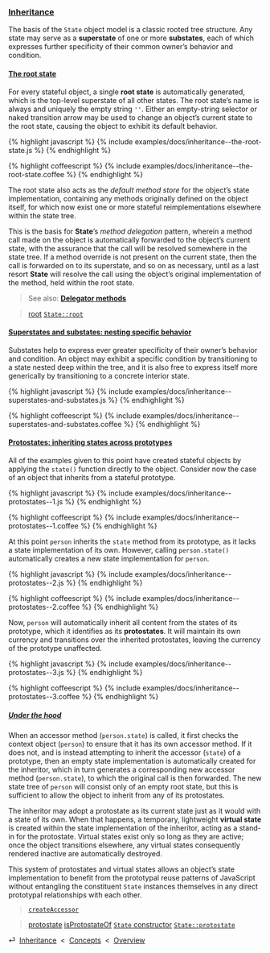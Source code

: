 ### [Inheritance](#concepts--inheritance)

The basis of the `State` object model is a classic rooted tree structure. Any state may serve as a **superstate** of one or more **substates**, each of which expresses further specificity of their common owner’s behavior and condition.

<div class="local-toc"></div>

#### [The root state](#concepts--inheritance--the-root-state)

For every stateful object, a single **root state** is automatically generated, which is the top-level superstate of all other states. The root state’s name is always and uniquely the empty string `''`. Either an empty-string selector or naked transition arrow may be used to change an object’s current state to the root state, causing the object to exhibit its default behavior.

{% highlight javascript %}
{% include examples/docs/inheritance--the-root-state.js %}
{% endhighlight %}

{% highlight coffeescript %}
{% include examples/docs/inheritance--the-root-state.coffee %}
{% endhighlight %}

The root state also acts as the *default method store* for the object’s state implementation, containing any methods originally defined on the object itself, for which now exist one or more stateful reimplementations elsewhere within the state tree.

This is the basis for **State**’s *method delegation* pattern, wherein a method call made on the object is automatically forwarded to the object’s current state, with the assurance that the call will be resolved somewhere in the state tree. If a method override is not present on the current state, then the call is forwarded on to its superstate, and so on as necessary, until as a last resort **State** will resolve the call using the object’s original implementation of the method, held within the root state.

> See also: [**Delegator methods**](#concepts--methods--delegators)

> [root](/api/#state--methods--root)
> [`State::root`](/source/#state--prototype--root)

#### [Superstates and substates: nesting specific behavior](#concepts--inheritance--superstates-and-substates)

Substates help to express ever greater specificity of their owner’s behavior and condition. An object may exhibit a specific condition by transitioning to a state nested deep within the tree, and it is also free to express itself more generically by transitioning to a concrete interior state.

{% highlight javascript %}
{% include examples/docs/inheritance--superstates-and-substates.js %}
{% endhighlight %}

{% highlight coffeescript %}
{% include examples/docs/inheritance--superstates-and-substates.coffee %}
{% endhighlight %}

#### [Protostates: inheriting states across prototypes](#concepts--inheritance--protostates)

All of the examples given to this point have created stateful objects by applying the `state()` function directly to the object. Consider now the case of an object that inherits from a stateful prototype.

{% highlight javascript %}
{% include examples/docs/inheritance--protostates--1.js %}
{% endhighlight %}

{% highlight coffeescript %}
{% include examples/docs/inheritance--protostates--1.coffee %}
{% endhighlight %}

At this point `person` inherits the `state` method from its prototype, as it lacks a state implementation of its own. However, calling `person.state()` automatically creates a new state implementation for `person`.

{% highlight javascript %}
{% include examples/docs/inheritance--protostates--2.js %}
{% endhighlight %}

{% highlight coffeescript %}
{% include examples/docs/inheritance--protostates--2.coffee %}
{% endhighlight %}

Now, `person` will automatically inherit all content from the states of its prototype, which it identifies as its **protostates**. It will maintain its own currency and transitions over the inherited protostates, leaving the currency of the prototype unaffected.

{% highlight javascript %}
{% include examples/docs/inheritance--protostates--3.js %}
{% endhighlight %}

{% highlight coffeescript %}
{% include examples/docs/inheritance--protostates--3.coffee %}
{% endhighlight %}

##### [Under the hood](#concepts--inheritance--protostates--under-the-hood)

When an accessor method (`person.state`) is called, it first checks the context object (`person`) to ensure that it has its own accessor method. If it does not, and is instead attempting to inherit the accessor (`state`) of a prototype, then an empty state implementation is automatically created for the inheritor, which in turn generates a corresponding new accessor method (`person.state`), to which the original call is then forwarded. The new state tree of `person` will consist only of an empty root state, but this is sufficient to allow the object to inherit from any of its protostates.

The inheritor may adopt a protostate as its current state just as it would with a state of its own. When that happens, a temporary, lightweight **virtual state** is created within the state implementation of the inheritor, acting as a stand-in for the protostate. Virtual states exist only so long as they are active; once the object transitions elsewhere, any virtual states consequently rendered inactive are automatically destroyed.

This system of protostates and virtual states allows an object’s state implementation to benefit from the prototypal reuse patterns of JavaScript without entangling the constituent `State` instances themselves in any direct prototypal relationships with each other.

> [`createAccessor`](/source/#state-controller--private--create-accessor)

> [protostate](/api/#state--methods--protostate)
> [isProtostateOf](/api/#state--methods--is-protostate-of)
> [`State` constructor](/source/#state--constructor)
> [`State::protostate`](/source/#state--prototype--protostate)

<div class="backcrumb">
⏎  <a class="section" href="#concepts--inheritance">Inheritance</a>  &lt;  <a href="#concepts">Concepts</a>  &lt;  <a href="#overview">Overview</a>
</div>
